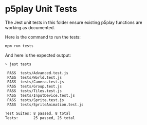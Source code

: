 # p5play Unit Tests

The Jest unit tests in this folder ensure existing p5play functions are working as documented.

Here is the command to run the tests:

```bash
npm run tests
```

And here is the expected output:

```bash
> jest tests

 PASS  tests/Advanced.test.js
 PASS  tests/World.test.js
 PASS  tests/Camera.test.js
 PASS  tests/Group.test.js
 PASS  tests/Tiles.test.js
 PASS  tests/InputDevice.test.js
 PASS  tests/Sprite.test.js
 PASS  tests/SpriteAnimation.test.js

Test Suites: 8 passed, 8 total
Tests:       25 passed, 25 total
```
